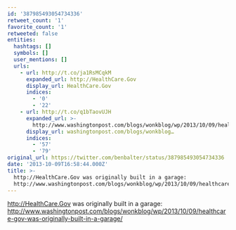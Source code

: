 ```yaml
---
id: '387985493054734336'
retweet_count: '1'
favorite_count: '1'
retweeted: false
entities:
  hashtags: []
  symbols: []
  user_mentions: []
  urls:
    - url: http://t.co/ja1RsMCqkM
      expanded_url: http://HealthCare.Gov
      display_url: HealthCare.Gov
      indices:
        - '0'
        - '22'
    - url: http://t.co/q1bTaovUJH
      expanded_url: >-
        http://www.washingtonpost.com/blogs/wonkblog/wp/2013/10/09/healthcare-gov-was-originally-built-in-a-garage/
      display_url: washingtonpost.com/blogs/wonkblog…
      indices:
        - '57'
        - '79'
original_url: https://twitter.com/benbalter/status/387985493054734336
date: '2013-10-09T16:58:44.000Z'
title: >-
  http://HealthCare.Gov was originally built in a garage:
  http://www.washingtonpost.com/blogs/wonkblog/wp/2013/10/09/healthcare-gov-was-originally-built-in-a-garage/
---
```


http://HealthCare.Gov was originally built in a garage: http://www.washingtonpost.com/blogs/wonkblog/wp/2013/10/09/healthcare-gov-was-originally-built-in-a-garage/